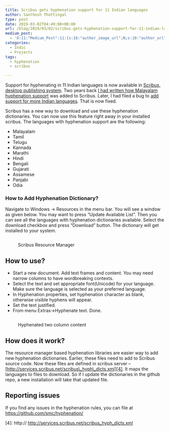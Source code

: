```yaml
---
title: Scribus gets hyphenation support for 11 Indian languages
author: Santhosh Thottingal
type: post
date: 2019-03-02T04:49:08+00:00
url: /blog/2019/03/02/scribus-gets-hyphenation-support-for-11-indian-languages/
medium_post:
  - 'O:11:"Medium_Post":11:{s:16:"author_image_url";N;s:10:"author_url";N;s:11:"byline_name";N;s:12:"byline_email";N;s:10:"cross_link";s:2:"no";s:2:"id";N;s:21:"follower_notification";s:3:"yes";s:7:"license";s:11:"cc-40-by-sa";s:14:"publication_id";s:2:"-1";s:6:"status";s:6:"public";s:3:"url";N;}'
categories:
  - Indic
  - Projects
tags:
  - hyphenation
  - scribus

---
```

Support for hyphenating in 11 Indian languages is now available in [Scribus, desktop publishing system][1]. Two years back [I had written how Malayalam hyphenation support][2] was added to Scribus. Later, I had filed a bug to [add support for more Indian languages][3]. That is now fixed.

Scribus has a new way to download and use these hyphenation dictionaries. You can now use this feature right away in your installed scribus. The languages with hyphenation support are the following:

  * Malayalam
  * Tamil
  * Telugu
  * Kannada
  * Marathi
  * Hindi
  * Bengali
  * Gujarati
  * Assamese
  * Panjabi
  * Odia

### How to Add Hyphenation Dictionary?

Navigate to Windows -> Resources in the menu bar. You will see a window as given below. You may want to press &#8220;Update Available List&#8221;. Then you can see all the languages with hyphenation dictionaries available. Select the download checkbox and press &#8220;Download&#8221; button. The dictionary will get installed to your system.
<figure class="wp-block-image">

<img src="/wp-content/uploads/2019/03/image-1024x751.png" alt="" class="wp-image-1605" srcset="/wp-content/uploads/2019/03/image-1024x751.png 1024w, /wp-content/uploads/2019/03/image-300x220.png 300w, /wp-content/uploads/2019/03/image-768x563.png 768w, /wp-content/uploads/2019/03/image.png 1042w" sizes="(max-width: 1024px) 100vw, 1024px" /><figcaption>Scribus Resource Manager</figcaption></figure>

## How to use?

  * Start a new document. Add text frames and content. You may need narrow columns to have wordbreaking contexts.
  * Select the text and set appropriate font(Unicode) for your language. Make sure the language is selected as your preferred language.
  * In Hyphenation properties, set hyphenation character as blank, otherwise visible hyphens will appear.
  * Set the text justified.
  * From menu Extras->Hyphenate text. Done.<figure class="wp-block-image">

<img src="/wp-content/uploads/2017/10/ml-hyph-scribus-1024x575.png" alt="" class="wp-image-1154" srcset="/wp-content/uploads/2017/10/ml-hyph-scribus-1024x575.png 1024w, /wp-content/uploads/2017/10/ml-hyph-scribus-300x169.png 300w, /wp-content/uploads/2017/10/ml-hyph-scribus-768x431.png 768w, /wp-content/uploads/2017/10/ml-hyph-scribus-1200x674.png 1200w" sizes="(max-width: 1024px) 100vw, 1024px" /></figure> <figure class="wp-block-image"><img src="/wp-content/uploads/2017/10/Spectacle.B22246.png" alt="" class="wp-image-1153" srcset="/wp-content/uploads/2017/10/Spectacle.B22246.png 588w, /wp-content/uploads/2017/10/Spectacle.B22246-218x300.png 218w" sizes="(max-width: 588px) 100vw, 588px" /><figcaption>Hyphenated two column content</figcaption></figure>

## How does it work?

The resource manager based hyphenation libraries are easier way to add new hyphenation dictionaries. Earlier, these files need to add to Scribus source code. Now these files are defined in scribus server &#8211; [http://services.scribus.net/scribus\_hyph\_dicts.xml][4]. It maps the languages to files to download. So if I update the dictionaries in the github repo, a new installation will take that updated file.

## Reporting issues

If you find any issues in the hyphenation rules, you can file at <https://github.com/smc/hyphenation/>

 [1]: https://www.scribus.net/
 [2]: https://thottingal.in/blog/2017/10/29/scribus-malayalam-hyphenation-support/
 [3]: https://bugs.scribus.net/view.php?id=15348
 [4]: http:// http://services.scribus.net/scribus_hyph_dicts.xml